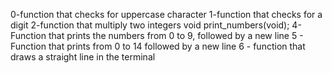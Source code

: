 0-function that checks for uppercase character
1-function that checks for a digit
2-function that multiply two integers
void print_numbers(void);
4-Function that prints the numbers from 0 to 9, followed by a new line
5 - Function that prints from 0 to 14 followed by a new line
6 - function that draws a straight line in the terminal
